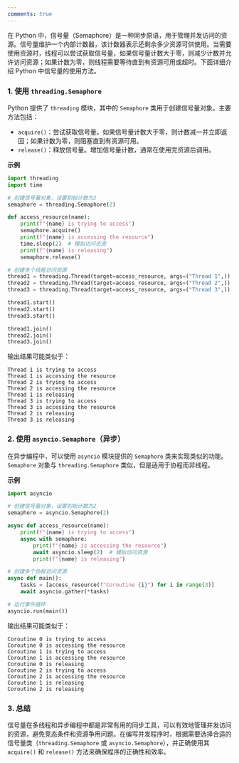 ```yaml
---
comments: true
---
```


在 Python 中，信号量（Semaphore）是一种同步原语，用于管理并发访问的资源。信号量维护一个内部计数器，该计数器表示还剩余多少资源可供使用。当需要使用资源时，线程可以尝试获取信号量，如果信号量计数大于零，则减少计数并允许访问资源；如果计数为零，则线程需要等待直到有资源可用或超时。下面详细介绍 Python 中信号量的使用方法。

### 1. 使用 `threading.Semaphore`

Python 提供了 `threading` 模块，其中的 `Semaphore` 类用于创建信号量对象。主要方法包括：

- `acquire()`：尝试获取信号量。如果信号量计数大于零，则计数减一并立即返回；如果计数为零，则阻塞直到有资源可用。
- `release()`：释放信号量。增加信号量计数，通常在使用完资源后调用。

**示例**

```python
import threading
import time

# 创建信号量对象，设置初始计数为2
semaphore = threading.Semaphore(2)

def access_resource(name):
    print(f"{name} is trying to access")
    semaphore.acquire()
    print(f"{name} is accessing the resource")
    time.sleep(2)  # 模拟访问资源
    print(f"{name} is releasing")
    semaphore.release()

# 创建多个线程访问资源
thread1 = threading.Thread(target=access_resource, args=("Thread 1",))
thread2 = threading.Thread(target=access_resource, args=("Thread 2",))
thread3 = threading.Thread(target=access_resource, args=("Thread 3",))

thread1.start()
thread2.start()
thread3.start()

thread1.join()
thread2.join()
thread3.join()
```

输出结果可能类似于：
```
Thread 1 is trying to access
Thread 1 is accessing the resource
Thread 2 is trying to access
Thread 2 is accessing the resource
Thread 1 is releasing
Thread 3 is trying to access
Thread 3 is accessing the resource
Thread 2 is releasing
Thread 3 is releasing
```

### 2. 使用 `asyncio.Semaphore`（异步）

在异步编程中，可以使用 `asyncio` 模块提供的 `Semaphore` 类来实现类似的功能。`Semaphore` 对象与 `threading.Semaphore` 类似，但是适用于协程而非线程。

**示例**

```python
import asyncio

# 创建信号量对象，设置初始计数为2
semaphore = asyncio.Semaphore(2)

async def access_resource(name):
    print(f"{name} is trying to access")
    async with semaphore:
        print(f"{name} is accessing the resource")
        await asyncio.sleep(2)  # 模拟访问资源
        print(f"{name} is releasing")

# 创建多个协程访问资源
async def main():
    tasks = [access_resource(f"Coroutine {i}") for i in range(3)]
    await asyncio.gather(*tasks)

# 运行事件循环
asyncio.run(main())
```

输出结果可能类似于：
```
Coroutine 0 is trying to access
Coroutine 0 is accessing the resource
Coroutine 1 is trying to access
Coroutine 1 is accessing the resource
Coroutine 0 is releasing
Coroutine 2 is trying to access
Coroutine 2 is accessing the resource
Coroutine 1 is releasing
Coroutine 2 is releasing
```

### 3. 总结

信号量在多线程和异步编程中都是非常有用的同步工具，可以有效地管理并发访问的资源，避免竞态条件和资源争用问题。在编写并发程序时，根据需要选择合适的信号量类（`threading.Semaphore` 或 `asyncio.Semaphore`），并正确使用其 `acquire()` 和 `release()` 方法来确保程序的正确性和效率。